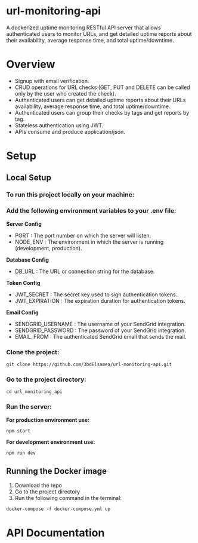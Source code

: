 # url-monitoring-api

A dockerized uptime monitoring RESTful API server that allows authenticated users to monitor URLs, and get detailed
uptime reports about their availability, average response time, and total uptime/downtime.

# Overview

- Signup with email verification.
- CRUD operations for URL checks (GET, PUT and DELETE can be called only by the user who created the check).
- Authenticated users can get detailed uptime reports about their URLs availability, average response time, and total
  uptime/downtime.
- Authenticated users can group their checks by tags and get reports by tag.
- Stateless authentication using JWT.
- APIs consume and produce application/json.

# Setup

## Local Setup

### To run this project locally on your machine:

### Add the following environment variables to your .env file:

**Server Config**

- PORT : The port number on which the server will listen.
- NODE_ENV : The environment in which the server is running (development, production).

**Database Config**

- DB_URL : The URL or connection string for the database.

**Token Config**

- JWT_SECRET : The secret key used to sign authentication tokens.
- JWT_EXPIRATION : The expiration duration for authentication tokens.

**Email Config**

- SENDGRID_USERNAME : The username of your SendGrid integration.
- SENDGRID_PASSWORD : The password of your SendGrid integration.
- EMAIL_FROM : The authenticated SendGrid email that sends the mail.

### Clone the project:

```
git clone https://github.com/3bdElsamea/url-monitoring-api.git
```

### Go to the project directory:

```
cd url_monitoring_api
```

### Run the server:

**For production environment use:**

```
npm start
```

**For development environment use:**

```
npm run dev
```

## Running the Docker image

1. Download the repo
2. Go to the project directory
3. Run the following command in the terminal:

```
docker-compose -f docker-compose.yml up
```

# API Documentation